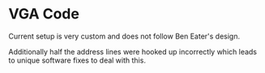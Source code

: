# VGA Code
Current setup is very custom and does not follow Ben Eater's design.

Additionally half the address lines were hooked up incorrectly which
leads to unique software fixes to deal with this.

